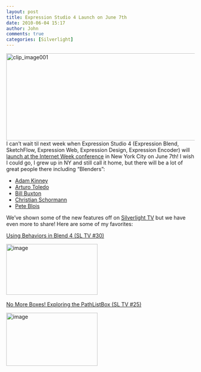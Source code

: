 ```yaml
---
layout: post
title: Expression Studio 4 Launch on June 7th
date: 2010-06-04 15:17
author: John
comments: true
categories: [Silverlight]
---
```

<p><a href="http://www.internetweekny.com/events/348"><img style="border-bottom: 0px; border-left: 0px; display: inline; border-top: 0px; border-right: 0px" title="clip_image001" border="0" alt="clip_image001" width="607" height="233" src="http://images.johnpapa.net/wp-content/uploads/files/media/image/WindowsLiveWriter/ExpressionStudio4LaunchonJune7th_AB43/clip_image001_3.jpg" /></a>I can&rsquo;t wait til next week when Expression Studio 4 (Expression Blend, SketchFlow, Expression Web, Expression Design, Expression Encoder) will <a href="http://www.internetweekny.com/events/348">launch at the Internet Week conference</a> in New York City on June 7th! I wish I could go, I grew up in NY and still call it home, but there will be a lot of great people there including &ldquo;Blenders&rdquo;:</p>
<ul>
<li><a href="http://twitter.com/adkinn">Adam Kinney</a></li>
<li><a href="http://twitter.com/arturot">Arturo Toledo</a></li>
<li><a href="http://billbuxton.com/">Bill Buxton</a></li>
<li><a href="http://twitter.com/cschormann">Christian Schormann</a></li>
<li><a href="http://twitter.com/peteblois">Pete Blois</a></li>
</ul>
<p>We&rsquo;ve shown some of the new features off on <a href="http://silverlight.tv">Silverlight TV</a> but we have even more to share! Here are some of my favorites:</p>
<p><a title="Using Behaviors in Blend 4 (Silverlight TV 30)" href="http://channel9.msdn.com/shows/SilverlightTV/Using-Behaviors-in-Blend-4-Silverlight-TV-30/">Using Behaviors in Blend 4 (SL TV #30)</a>&nbsp;</p>
<p><a href="http://channel9.msdn.com/shows/SilverlightTV/Using-Behaviors-in-Blend-4-Silverlight-TV-30/"><img style="border-right-width: 0px; display: inline; border-top-width: 0px; border-bottom-width: 0px; border-left-width: 0px" title="image" border="0" alt="image" width="244" height="136" src="http://images.johnpapa.net/wp-content/uploads/files/media/image/WindowsLiveWriter/ExpressionStudio4LaunchonJune7th_AB43/image_6.png" /></a>&nbsp;</p>
<p><a title="Silverlight TV 25- No More Boxes! Exploring the PathListBox" href="http://channel9.msdn.com/shows/SilverlightTV/Silverlight-TV-25-No-More-Boxes-Exploring-the-PathListBox/">No More Boxes! Exploring the PathListBox (SL TV #25)</a></p>
<p><a href="http://channel9.msdn.com/shows/SilverlightTV/Silverlight-TV-25-No-More-Boxes-Exploring-the-PathListBox/"><img style="border-right-width: 0px; display: inline; border-top-width: 0px; border-bottom-width: 0px; border-left-width: 0px" title="image" border="0" alt="image" width="244" height="142" src="http://images.johnpapa.net/wp-content/uploads/files/media/image/WindowsLiveWriter/ExpressionStudio4LaunchonJune7th_AB43/image_5.png" /></a></p>


